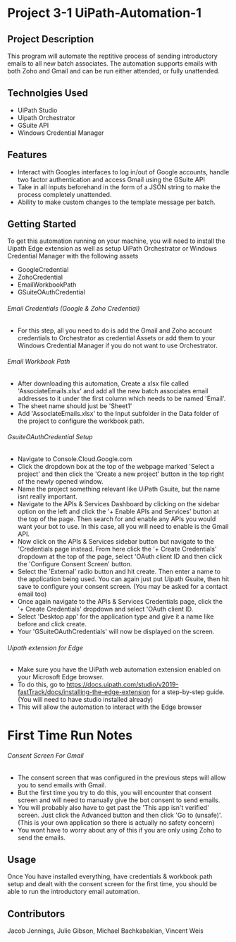 # Project 3-1 UiPath-Automation-1

## Project Description

This program will automate the reptitive process of sending introductory emails to all new batch associates. The automation supports emails with both Zoho and Gmail and can be run either attended, or fully unattended.

## Technolgies Used
* UiPath Studio
* Uipath Orchestrator
* GSuite API
* Windows Credential Manager

## Features
* Interact with Googles interfaces to log in/out of Google accounts, handle two factor authentication and access Gmail using the GSuite API
* Take in all inputs beforehand in the form of a JSON string to make the process completely unattended.
* Ability to make custom changes to the template message per batch. 

## Getting Started
To get this automation running on your machine, you will need to install the Uipath Edge extension as well as setup UiPath Orchestrator or Windows Credential Manager with the following assets
* GoogleCredential
* ZohoCredential
* EmailWorkbookPath
* GSuiteOAuthCredential

###### Email Credentials (Google & Zoho Credential)
* For this step, all you need to do is add the Gmail and Zoho account credentials to Orchestrator as credential Assets or add them to your Windows Credential Manager if you do not want to use Orchestrator.

###### Email Workbook Path

* After downloading this automation, Create a xlsx file called 'AssociateEmails.xlsx' and add all the new batch associates email addresses to it under the first column which needs to be named 'Email'.
* The sheet name should just be 'Sheet1' 
* Add 'AssociateEmails.xlsx' to the Input subfolder in the Data folder of the project to configure the workbook path.

###### GsuiteOAuthCredential Setup

* Navigate to Console.Cloud.Google.com
* Click the dropdown box at the top of the webpage marked 'Select a project' and then click the 'Create a new project' button in the top right of the newly opened window.
* Name the project something relevant like UiPath Gsuite, but the name isnt really important.
* Navigate to the APIs & Services Dashboard by clicking on the sidebar option on the left and click the '+ Enable APIs and Services' button at the top of the page. Then search for and enable any APIs you would want your bot to use. In this case, all you will need to enable is the Gmail API.
* Now click on the APIs & Services sidebar button but navigate to the 'Credentials page instead. From here click the '+ Create Credentials' dropdown at the top of the page, select 'OAuth client ID and then click the 'Configure Consent Screen' button.
* Select the 'External' radio button and hit create. Then enter a name to the application being used. You can again just put Uipath Gsuite, then hit save to configure your consent screen. (You may be asked for a contact email too)
* Once again navigate to the APIs & Services Credentials page, click the '+ Create Credentials' dropdown and select 'OAuth client ID.
* Select 'Desktop app' for the application type and give it a name like before and click create.
* Your 'GSuiteOAuthCredentials' will now be displayed on the screen.

###### Uipath extension for Edge
* Make sure you have the UiPath web automation extension enabled on your Microsoft Edge browser. 
* To do this, go to https://docs.uipath.com/studio/v2019-fastTrack/docs/installing-the-edge-extension for a step-by-step guide. (You will need to have studio installed already)
* This will allow the automation to interact with the Edge browser

# First Time Run Notes

###### Consent Screen For Gmail
* The consent screen that was configured in the previous steps will allow you to send emails with Gmail. 
* But the first time you try to do this, you will encounter that consent screen and will need to manually give the bot consent to send emails. 
* You will probably also have to get past the 'This app isn't verified' screen. Just click the Advanced button and then click 'Go to <App name>(unsafe)'. (This is your own application so there is actually no safety concern)
* You wont have to worry about any of this if you are only using Zoho to send the emails.

## Usage

Once You have installed everything, have credentials & workbook path setup and dealt with the consent screen for the first time, you should be able to run the introductory email automation.

## Contributors

Jacob Jennings,
Julie Gibson,
Michael Bachkabakian,
Vincent Weis

